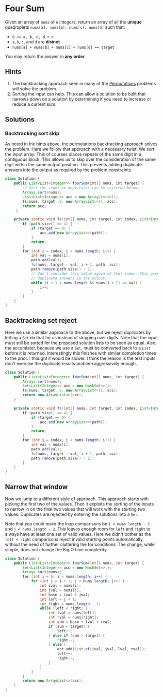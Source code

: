 # Four Sum

Given an array of `nums` of `n` integers, return an array of all the
**unique** quadruplets `nums[a], nums[b], nums[c], nums[d]` such that:

*   `0 <= a, b, c, d < n`
*   `a`, `b`, `c`, and `d` are **disinct**
*   `nums[a] + nums[b] + nums[c] + nums[d] == target`

You may return the answer in **any order**

## Hints

1. The backtracking approach seen in many of the
   [Permutations](../permutations) problems will solve the problem.
1. Sorting the input can help. This can allow a solution to be built that
   narrows down on a solution by determining if you need to increase or
   reduce a current sum.

## Solutions

### Backtracking sort skip

As noted in the hints above, the permutations backtracking approach solves the
problem. Here we follow that approach with a necessary twist. We sort the
input array. This of courses places repeats of the same digit in a
contiguous block. This allows us to skip over the consideration of the same
digit within the same output position. This prevents adding duplicate answers
into the output as required by the problem constraints.

```java
class Solution {
    public List<List<Integer>> fourSum(int[] nums, int target) {
        // Sort the input so duplicates can be rejected below.
        Arrays.sort(nums);
        List<List<Integer>> acc = new ArrayList<>();
        fs(nums, target, 0, new ArrayList<>(), acc);
        return acc;
     }

    private static void fs(int[] nums, int target, int index, List<Integer> path, List<List<Integer>> acc) {
        if (path.size() == 4) {
            if (target == 0) {
                acc.add(new ArrayList<>(path));
            }
            return;
        }
        for (int i = index; i < nums.length; i++) {
            int val = nums[i];
            path.add(val);
            fs(nums, target - val, i + 1, path, acc);
            path.remove(path.size() - 1);
            // Don't consider this value again at that index. This prevents
            // duplicate answers in the output.
            while (i + 1 < nums.length && nums[i + 1] == val) {
                i++;
            }
        }
    }
}
```

## Backtracking set reject

Here we use a similar approach to the above, but we reject duplicates by
letting a `Set` do that for us instead of skipping over digits. Note that the
input must still be sorted for the proposed solution lists to be seen as
equal. Also, the accumlator, because we use a `Set`, must be converted back
to a `List` before it is returned. Interestingly this finishes with similar
completion times to the prior. I thought it would be slower. I think the
reason is the test inputs don't exercise the duplicate results problem
aggressively enough.

```java
class Solution {
    public List<List<Integer>> fourSum(int[] nums, int target) {
        Arrays.sort(nums);
        Set<List<Integer>> acc = new HashSet<>();
        fs(nums, target, 0, new ArrayList<>(), acc);
        return new ArrayList<>(acc);
    }

    private static void fs(int[] nums, int target, int index, List<Integer> path, Set<List<Integer>> acc) {
        if (path.size() == 4) {
            if (target == 0) {
                acc.add(new ArrayList<>(path));
            }
            return;
        }
        for (int i = index; i < nums.length; i++) {
            int val = nums[i];
            path.add(val);
            fs(nums, target - val, i + 1, path, acc);
            path.remove(path.size() - 1);
        }
    }
}
```

## Narrow that window

Now we jump to a different style of approach. This approach starts
with picking the first two of the values. Then it exploits the sorting
of the inputs to narrow in on the final two values that will work with
the starting two values. Duplicates are rejected by entering the solutions
into a `Set`.

Note that you could make the loop comparisons be `i < nums.length - 3` and
`j < nums.length - 2`. This leaves enough room for `left` and `right` to
always have at least one set of valid values. Here we didn't bother as the
`left < right` comparisons reject invalid starting points automatically,
without the need of further cluttering the for conditions. The change, while
simple, does not change the Big O time complexity.

```java
class Solution {
    public List<List<Integer>> fourSum(int[] nums, int target) {
        Set<List<Integer>> acc = new HashSet<>();
        Arrays.sort(nums);
        for (int i = 0; i < nums.length; i++) {
            for (int j = i + 1; j < nums.length; j++) {
                int ival = nums[i];
                int jval = nums[j];
                int base = ival + jval;
                int left = j + 1;
                int right = nums.length - 1;
                while (left < right) {
                    int lval = nums[left];
                    int rval = nums[right];
                    int sum = base + lval + rval;
                    if (sum < target) {
                        left++;
                    } else if (sum > target) {
                        right--;
                    } else {
                        acc.add(List.of(ival, jval, lval, rval));
                        left++;
                        right--;
                    }
                }
            }
        }
        return new ArrayList<>(acc);
    }
}
```
